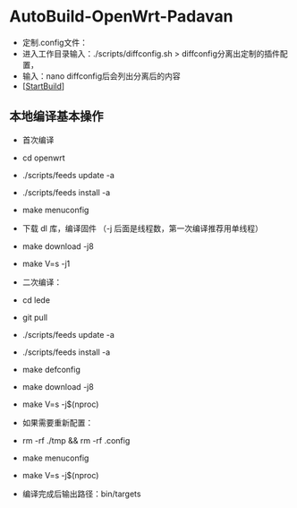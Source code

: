 # AutoBuild-OpenWrt-Padavan

- 定制.config文件：
- 进入工作目录输入：./scripts/diffconfig.sh > diffconfig分离出定制的插件配置，
- 输入：nano diffconfig后会列出分离后的内容
- [[StartBuild](https://github.com/zheng147/AutoBuild-openwrt-Padavan/actions?query=workflow%3A%22AutoBuild-openwrt-Padavan%22)] 

## 本地编译基本操作
- 首次编译
- cd openwrt
- ./scripts/feeds update -a
- ./scripts/feeds install -a
- make menuconfig
- 下载 dl 库，编译固件 （-j 后面是线程数，第一次编译推荐用单线程）

- make download -j8
- make V=s -j1

- 二次编译：
- cd lede
- git pull
- ./scripts/feeds update -a
- ./scripts/feeds install -a
- make defconfig
- make download -j8
- make V=s -j$(nproc)

- 如果需要重新配置：
- rm -rf ./tmp && rm -rf .config
- make menuconfig
- make V=s -j$(nproc)
- 编译完成后输出路径：bin/targets
